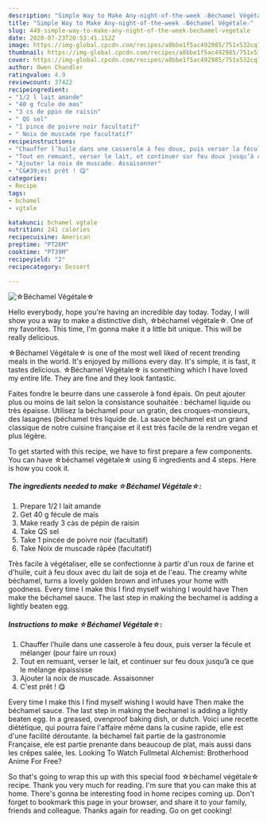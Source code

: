 ```yaml
---
description: "Simple Way to Make Any-night-of-the-week ☆Béchamel Végétale☆"
title: "Simple Way to Make Any-night-of-the-week ☆Béchamel Végétale☆"
slug: 449-simple-way-to-make-any-night-of-the-week-bechamel-vegetale
date: 2020-07-23T20:53:41.152Z
image: https://img-global.cpcdn.com/recipes/a8bbe1f5ac492985/751x532cq70/☆bechamel-vegetale☆-photo-principale-de-la-recette.jpg
thumbnail: https://img-global.cpcdn.com/recipes/a8bbe1f5ac492985/751x532cq70/☆bechamel-vegetale☆-photo-principale-de-la-recette.jpg
cover: https://img-global.cpcdn.com/recipes/a8bbe1f5ac492985/751x532cq70/☆bechamel-vegetale☆-photo-principale-de-la-recette.jpg
author: Owen Chandler
ratingvalue: 4.9
reviewcount: 37422
recipeingredient:
- "1/2 l lait amande"
- "40 g fcule de mas"
- "3 cs de ppin de raisin"
- " QS sel"
- "1 pince de poivre noir facultatif"
- " Noix de muscade rpe facultatif"
recipeinstructions:
- "Chauffer l’huile dans une casserole à feu doux, puis verser la fécule et mélanger (pour faire un roux)"
- "Tout en remuant, verser le lait, et continuer sur feu doux jusqu’à ce que le mélange épaississe"
- "Ajouter la noix de muscade. Assaisonner"
- "C&#39;est prêt ! 😋"
categories:
- Recipe
tags:
- bchamel
- vgtale

katakunci: bchamel vgtale 
nutrition: 241 calories
recipecuisine: American
preptime: "PT26M"
cooktime: "PT39M"
recipeyield: "2"
recipecategory: Dessert

---
```



![☆Béchamel Végétale☆](https://img-global.cpcdn.com/recipes/a8bbe1f5ac492985/751x532cq70/☆bechamel-vegetale☆-photo-principale-de-la-recette.jpg)

Hello everybody, hope you're having an incredible day today. Today, I will show you a way to make a distinctive dish, ☆béchamel végétale☆. One of my favorites. This time, I'm gonna make it a little bit unique. This will be really delicious.

☆Béchamel Végétale☆ is one of the most well liked of recent trending meals in the world. It's enjoyed by millions every day. It's simple, it is fast, it tastes delicious. ☆Béchamel Végétale☆ is something which I have loved my entire life. They are fine and they look fantastic.

Faites fondre le beurre dans une casserole à fond épais. On peut ajouter plus ou moins de lait selon la consistance souhaitée : béchamel liquide ou très épaisse. Utilisez la béchamel pour un gratin, des croques-monsieurs, des lasagnes (béchamel très liquide de. La sauce béchamel est un grand classique de notre cuisine française et il est très facile de la rendre vegan et plus légère.


To get started with this recipe, we have to first prepare a few components. You can have ☆béchamel végétale☆ using 6 ingredients and 4 steps. Here is how you cook it.

<!--inarticleads1-->

##### The ingredients needed to make ☆Béchamel Végétale☆:

1. Prepare 1/2 l lait amande
1. Get 40 g fécule de maïs
1. Make ready 3 càs de pépin de raisin
1. Take  QS sel
1. Take 1 pincée de poivre noir (facultatif)
1. Take  Noix de muscade râpée (facultatif)


Très facile à végétaliser, elle se confectionne à partir d&#39;un roux de farine et d&#39;huile, cuit à feu doux avec du lait de soja et de l&#39;eau. The creamy white béchamel, turns a lovely golden brown and infuses your home with goodness. Every time I make this I find myself wishing I would have Then make the béchamel sauce. The last step in making the bechamel is adding a lightly beaten egg. 

<!--inarticleads2-->

##### Instructions to make ☆Béchamel Végétale☆:

1. Chauffer l’huile dans une casserole à feu doux, puis verser la fécule et mélanger (pour faire un roux)
1. Tout en remuant, verser le lait, et continuer sur feu doux jusqu’à ce que le mélange épaississe
1. Ajouter la noix de muscade. Assaisonner
1. C&#39;est prêt ! 😋


Every time I make this I find myself wishing I would have Then make the béchamel sauce. The last step in making the bechamel is adding a lightly beaten egg. In a greased, ovenproof baking dish, or dutch. Voici une recette diététique, qui pourra faire l&#39;affaire même dans la cusine rapide, elle est d&#39;une facilité déroutante. la béchamel fait partie de la gastronomie Française, ele est partie prenante dans beaucoup de plat, mais aussi dans les crêpes salée, les. Looking To Watch Fullmetal Alchemist: Brotherhood Anime For Free? 

So that's going to wrap this up with this special food ☆béchamel végétale☆ recipe. Thank you very much for reading. I'm sure that you can make this at home. There's gonna be interesting food in home recipes coming up. Don't forget to bookmark this page in your browser, and share it to your family, friends and colleague. Thanks again for reading. Go on get cooking!
